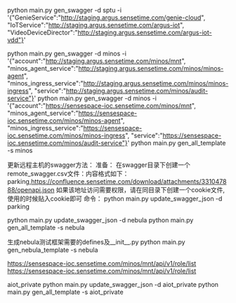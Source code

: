 python main.py gen_swagger -d sptu -i '{"GenieService":"http://staging.argus.sensetime.com/genie-cloud", "IoTService":"http://staging.argus.sensetime.com/argus-iot", "VideoDeviceDirector":"http://staging.argus.sensetime.com/argus-iot-vdd"}'

python main.py gen_swagger -d minos -i '{"account":"http://staging.argus.sensetime.com/minos/mnt", "minos_agent_service":"http://staging.argus.sensetime.com/minos/minos-agent", "minos_ingress_service":"http://staging.argus.sensetime.com/minos/minos-ingress", "service":"http://staging.argus.sensetime.com/minos/audit-service"}'
python main.py gen_swagger -d minos -i '{"account":"https://sensespace-ioc.sensetime.com/minos/mnt", "minos_agent_service":"https://sensespace-ioc.sensetime.com/minos/minos-agent", "minos_ingress_service":"https://sensespace-ioc.sensetime.com/minos/minos-ingress", "service":"https://sensespace-ioc.sensetime.com/minos/audit-service"}'
python main.py gen_all_template -s minos


更新远程主机的swagger方法：
准备：
在swagger目录下创建一个remote_swagger.csv文件：内容格式如下：
parking,https://confluence.sensetime.com/download/attachments/331047888/openapi.json
如果该地址访问需要权限，请在同目录下创建一个cookie文件,使用的时候贴入cookie即可
命令：
python main.py update_swagger_json -d parking

python main.py update_swagger_json -d nebula
python main.py gen_all_template -s nebula


生成nebula测试框架需要的defines及__init__.py
python main.py gen_nebula_template -s nebula

https://sensespace-ioc.sensetime.com/minos/mnt/api/v1/role/list
https://sensespace-ioc.sensetime.com/minos/mnt/api/v1/role/list


aiot_private
python main.py update_swagger_json -d aiot_private
python main.py gen_all_template -s aiot_private